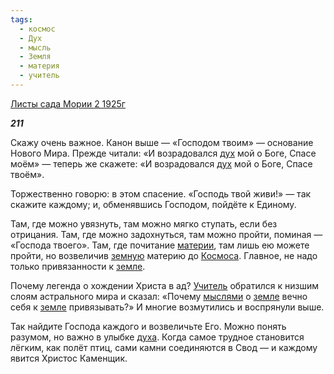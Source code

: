 ```yaml
---
tags:
  - космос
  - Дух
  - мысль
  - Земля
  - материя
  - учитель
---
```

[Листы сада Мории 2 1925г](https://127.0.0.1:4002/agni/1925)

___211___

Скажу очень важное. Канон выше — «Господом твоим» — основание Нового Мира. Прежде читали: «И возрадовался [дух](../../../tags/#Дух) мой о Боге, Спасе моём» — теперь же скажете: «И возрадовался [дух](../../../tags/#Дух) мой о Боге, Спасе твоём».   

Торжественно говорю: в этом спасение. «Господь твой живи!» — так скажите каждому; и, обменявшись Господом, пойдёте к Единому.   

Там, где можно увязнуть, там можно мягко ступать, если без отрицания. Там, где можно задохнуться, там можно пройти, поминая — «Господа твоего». Там, где почитание [материи](../../../tags/#материя), там лишь ею можете пройти, но возвеличив [земную](../../../tags/#Земля) материю до [Космоса](../../../tags/#космос). Главное, не надо только привязанности к [земле](../../../tags/#Земля).   

Почему легенда о хождении Христа в ад? [Учитель](../../../tags/#учитель) обратился к низшим слоям астрального мира и сказал: «Почему [мыслями](../../../tags/#мысль) о [земле](../../../tags/#Земля) вечно себя к [земле](../../../tags/#Земля) привязывать?» И многие возмутились и воспрянули выше.   

Так найдите Господа каждого и возвеличьте Его. Можно понять разумом, но важно в улыбке [духа](../../../tags/#Дух). Когда самое трудное становится лёгким, как полёт птиц, сами камни соединяются в Свод — и каждому явится Христос Каменщик.   

